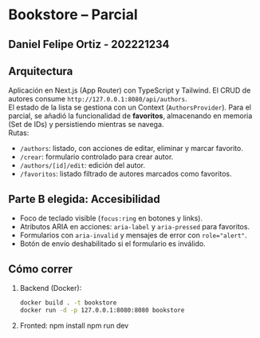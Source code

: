 # Bookstore – Parcial
## Daniel Felipe Ortiz - 202221234

## Arquitectura
Aplicación en Next.js (App Router) con TypeScript y Tailwind. El CRUD de autores consume `http://127.0.0.1:8080/api/authors`.  
El estado de la lista se gestiona con un Context (`AuthorsProvider`). Para el parcial, se añadió la funcionalidad de **favoritos**, almacenando en memoria (Set de IDs) y persistiendo mientras se navega.  
Rutas:
- `/authors`: listado, con acciones de editar, eliminar y marcar favorito.
- `/crear`: formulario controlado para crear autor.
- `/authors/[id]/edit`: edición del autor.
- `/favoritos`: listado filtrado de autores marcados como favoritos.

## Parte B elegida: Accesibilidad
- Foco de teclado visible (`focus:ring` en botones y links).
- Atributos ARIA en acciones: `aria-label` y `aria-pressed` para favoritos.
- Formularios con `aria-invalid` y mensajes de error con `role="alert"`.
- Botón de envío deshabilitado si el formulario es inválido.

## Cómo correr
1. Backend (Docker):
   ```bash
   docker build . -t bookstore
   docker run -d -p 127.0.0.1:8080:8080 bookstore

2. Fronted:
    npm install
    npm run dev
